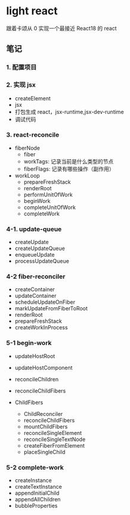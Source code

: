# light react

跟着卡颂从 0 实现一个最接近 React18 的 react

## 笔记

### 1. 配置项目

### 2. 实现 jsx

- createElement
- jsx
- 打包生成 react，jsx-runtime,jsx-dev-runtime
- 调试代码

### 3. react-reconcile

- fiberNode
  - fiber
  - workTags: 记录当前是什么类型的节点
  - fiberFlags: 记录有哪些操作（副作用）
- workLoop
  - prepareFreshStack
  - renderRoot
  - performUnitOfWork
  - beginWork
  - completeUnitOfWork
  - completeWork

### 4-1. update-queue

- createUpdate
- createUpdateQueue
- enqueueUpdate
- processUpdateQueue

### 4-2 fiber-reconciler

- createContainer
- updateContainer
- scheduleUpdateOnFiber
- markUpdateFromFiberToRoot
- renderRoot
- prepareFreshStack
- createWorkInProcess

### 5-1 begin-work

- updateHostRoot
- updateHostComponent
- reconcileChildren
- reconcileChildFibers

- ChildFibers
  - ChildReconciler
  - reconcileChildFibers
  - mountChildFibers
  - reconcileSingleElement
  - reconcileSingleTextNode
  - createFiberFromElement
  - placeSingleChild

### 5-2 complete-work

- createInstance
- createTextInstance
- appendInitialChild
- appendAllChildren
- bubbleProperties
